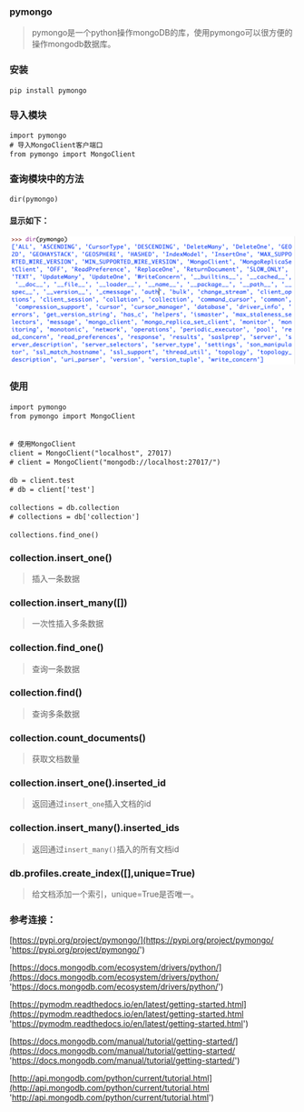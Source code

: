 ### pymongo

> pymongo是一个python操作mongoDB的库，使用pymongo可以很方便的操作mongodb数据库。

### 安装

```
pip install pymongo
```

### 导入模块

```
import pymongo
# 导入MongoClient客户端口
from pymongo import MongoClient

```

### 查询模块中的方法

```
dir(pymongo)
```
#### 显示如下：

![../../images/QQ20181118-115322@2x.png](../../images/QQ20181118-115322@2x.png)

### 使用

```
import pymongo
from pymongo import MongoClient


# 使用MongoClient
client = MongoClient("localhost", 27017)
# client = MongoClient("mongodb://localhost:27017/")

db = client.test
# db = client['test']

collections = db.collection
# collections = db['collection']

collections.find_one()

```

### collection.insert_one()

> 插入一条数据

### collection.insert_many([])

> 一次性插入多条数据

### collection.find_one()

> 查询一条数据

### collection.find()

> 查询多条数据

### collection.count_documents()

> 获取文档数量

### collection.insert_one().inserted_id

> 返回通过```insert_one```插入文档的id

### collection.insert_many().inserted_ids

> 返回通过```insert_many()```插入的所有文档id

### db.profiles.create_index([],unique=True)

> 给文档添加一个索引，unique=True是否唯一。

### 参考连接：

[https://pypi.org/project/pymongo/](https://pypi.org/project/pymongo/ 'https://pypi.org/project/pymongo/')

[https://docs.mongodb.com/ecosystem/drivers/python/](https://docs.mongodb.com/ecosystem/drivers/python/ 'https://docs.mongodb.com/ecosystem/drivers/python/')

[https://pymodm.readthedocs.io/en/latest/getting-started.html](https://pymodm.readthedocs.io/en/latest/getting-started.html 'https://pymodm.readthedocs.io/en/latest/getting-started.html')

[https://docs.mongodb.com/manual/tutorial/getting-started/](https://docs.mongodb.com/manual/tutorial/getting-started/ 'https://docs.mongodb.com/manual/tutorial/getting-started/')

[http://api.mongodb.com/python/current/tutorial.html](http://api.mongodb.com/python/current/tutorial.html 'http://api.mongodb.com/python/current/tutorial.html')